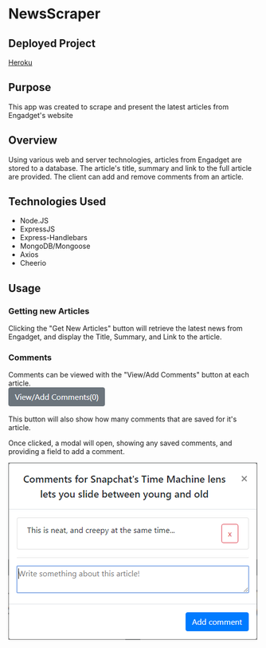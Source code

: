 # NewsScraper
## Deployed Project
[Heroku](https://hw-newsscraper.herokuapp.com/)

## Purpose
This app was created to scrape and present the latest articles from Engadget's website

## Overview
Using various web and server technologies, articles from Engadget are stored to a database.  The article's title, summary and link to the full article are provided. The client can add and remove comments from an article.

## Technologies Used
* Node.JS
* ExpressJS
* Express-Handlebars
* MongoDB/Mongoose
* Axios
* Cheerio

## Usage
### Getting new Articles
Clicking the "Get New Articles" button will retrieve the latest news from Engadget, and display the Title, Summary, and Link to the article.

### Comments  
Comments can be viewed with the "View/Add Comments" button at each article.  
![img](./images/viewComments.png)

This button will also show how many comments that are saved for it's article.

Once clicked, a modal will open, showing any saved comments, and providing a field to add a comment.

![img](./images/withComments.png)